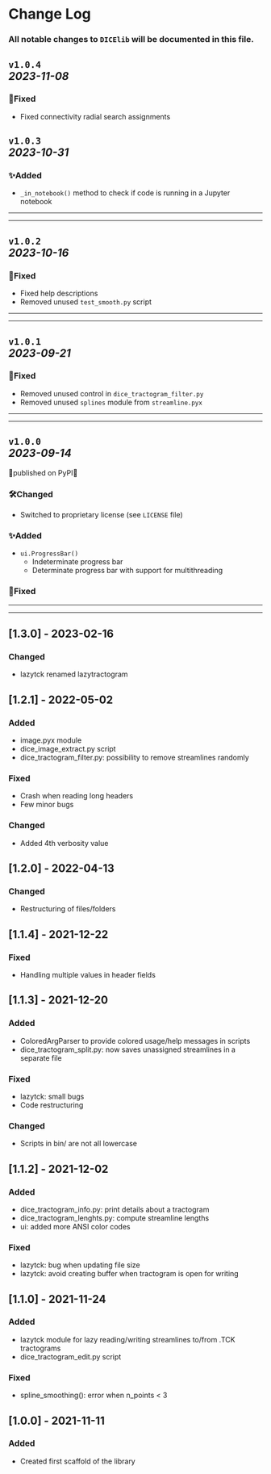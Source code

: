 # Change Log
### All notable changes to `DICElib` will be documented in this file.

## `v1.0.4`<br>_2023-11-08_
### 🐛Fixed
- Fixed connectivity radial search assignments

## `v1.0.3`<br>_2023-10-31_

### ✨Added
- `_in_notebook()` method to check if code is running in a Jupyter notebook

---
---

## `v1.0.2`<br>_2023-10-16_

### 🐛Fixed
- Fixed help descriptions
- Removed unused `test_smooth.py` script

---
---

## `v1.0.1`<br>_2023-09-21_

### 🐛Fixed
- Removed unused control in `dice_tractogram_filter.py`
- Removed unused `splines` module from `streamline.pyx`

---
---

## `v1.0.0`<br>_2023-09-14_
🎉published on PyPI🎉
### 🛠️Changed
- Switched to proprietary license (see `LICENSE` file)

### ✨Added
- `ui.ProgressBar()`
    - Indeterminate progress bar
    - Determinate progress bar with support for multithreading

### 🐛Fixed

---
---

## [1.3.0] - 2023-02-16

### Changed
- lazytck renamed lazytractogram

## [1.2.1] - 2022-05-02

### Added
- image.pyx module
- dice_image_extract.py script
- dice_tractogram_filter.py: possibility to remove streamlines randomly

### Fixed
- Crash when reading long headers
- Few minor bugs

### Changed
- Added 4th verbosity value

## [1.2.0] - 2022-04-13

### Changed
- Restructuring of files/folders

## [1.1.4] - 2021-12-22

### Fixed
- Handling multiple values in header fields

## [1.1.3] - 2021-12-20

### Added
- ColoredArgParser to provide colored usage/help messages in scripts
- dice_tractogram_split.py: now saves unassigned streamlines in a separate file

### Fixed
- lazytck: small bugs
- Code restructuring

### Changed
- Scripts in bin/ are not all lowercase

## [1.1.2] - 2021-12-02

### Added
- dice_tractogram_info.py: print details about a tractogram
- dice_tractogram_lenghts.py: compute streamline lengths
- ui: added more ANSI color codes

### Fixed
- lazytck: bug when updating file size
- lazytck: avoid creating buffer when tractogram is open for writing

## [1.1.0] - 2021-11-24

### Added
- lazytck module for lazy reading/writing streamlines to/from .TCK tractograms
- dice_tractogram_edit.py script

### Fixed
- spline_smoothing(): error when n_points < 3

## [1.0.0] - 2021-11-11

### Added
- Created first scaffold of the library

